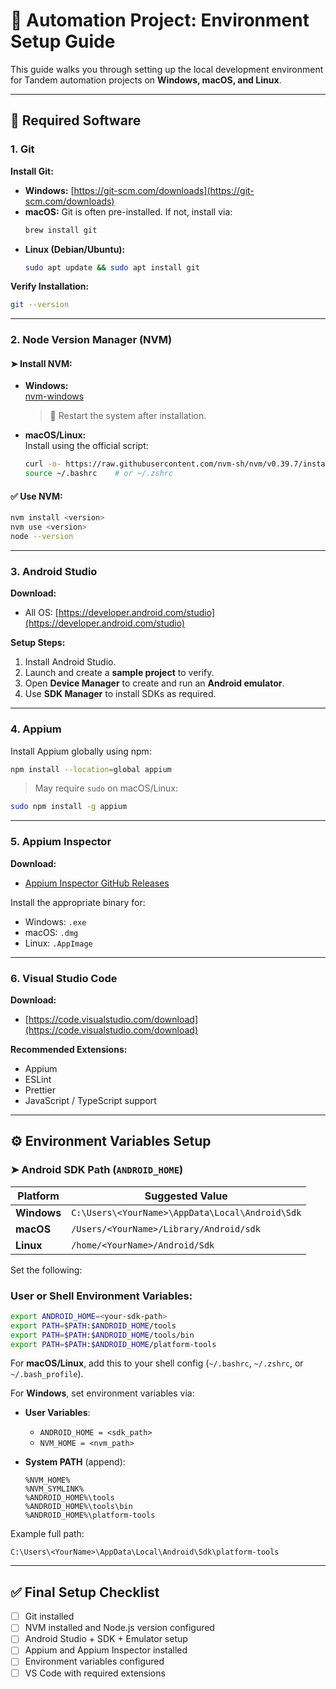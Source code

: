 
# 🚀  Automation Project: Environment Setup Guide

This guide walks you through setting up the local development environment for Tandem automation projects on **Windows, macOS, and Linux**.

---

## 🧰 Required Software

### 1. Git

**Install Git:**

- **Windows:** [https://git-scm.com/downloads](https://git-scm.com/downloads)
- **macOS:** Git is often pre-installed. If not, install via:
  ```bash
  brew install git
  ```
- **Linux (Debian/Ubuntu):**
  ```bash
  sudo apt update && sudo apt install git
  ```

**Verify Installation:**
```bash
git --version
```

---

### 2. Node Version Manager (NVM)

#### ➤ **Install NVM:**

- **Windows:**  
  [nvm-windows](https://github.com/coreybutler/nvm-windows/releases)

  > 🔁 Restart the system after installation.

- **macOS/Linux:**  
  Install using the official script:
  ```bash
  curl -o- https://raw.githubusercontent.com/nvm-sh/nvm/v0.39.7/install.sh | bash
  source ~/.bashrc    # or ~/.zshrc
  ```

#### ✅ Use NVM:
```bash
nvm install <version>
nvm use <version>
node --version
```

---

### 3. Android Studio

**Download:**

- All OS: [https://developer.android.com/studio](https://developer.android.com/studio)

**Setup Steps:**
1. Install Android Studio.
2. Launch and create a **sample project** to verify.
3. Open **Device Manager** to create and run an **Android emulator**.
4. Use **SDK Manager** to install SDKs as required.

---

### 4. Appium

Install Appium globally using npm:
```bash
npm install --location=global appium
```

> May require `sudo` on macOS/Linux:
```bash
sudo npm install -g appium
```

---

### 5. Appium Inspector

**Download:**

- [Appium Inspector GitHub Releases](https://github.com/appium/appium-inspector/releases)

Install the appropriate binary for:
- Windows: `.exe`
- macOS: `.dmg`
- Linux: `.AppImage`

---

### 6. Visual Studio Code

**Download:**

- [https://code.visualstudio.com/download](https://code.visualstudio.com/download)

**Recommended Extensions:**
- Appium
- ESLint
- Prettier
- JavaScript / TypeScript support

---

## ⚙️ Environment Variables Setup

### ➤ Android SDK Path (`ANDROID_HOME`)

| Platform | Suggested Value |
|----------|-----------------|
| **Windows** | `C:\Users\<YourName>\AppData\Local\Android\Sdk` |
| **macOS**   | `/Users/<YourName>/Library/Android/sdk` |
| **Linux**   | `/home/<YourName>/Android/Sdk` |

Set the following:

### **User or Shell Environment Variables:**

```bash
export ANDROID_HOME=<your-sdk-path>
export PATH=$PATH:$ANDROID_HOME/tools
export PATH=$PATH:$ANDROID_HOME/tools/bin
export PATH=$PATH:$ANDROID_HOME/platform-tools
```

For **macOS/Linux**, add this to your shell config (`~/.bashrc`, `~/.zshrc`, or `~/.bash_profile`).

For **Windows**, set environment variables via:
- **User Variables**:
  - `ANDROID_HOME = <sdk_path>`
  - `NVM_HOME = <nvm_path>`

- **System PATH** (append):
  ```
  %NVM_HOME%
  %NVM_SYMLINK%
  %ANDROID_HOME%\tools
  %ANDROID_HOME%\tools\bin
  %ANDROID_HOME%\platform-tools
  ```

Example full path:
```
C:\Users\<YourName>\AppData\Local\Android\Sdk\platform-tools
```

---

## ✅ Final Setup Checklist

- [ ] Git installed
- [ ] NVM installed and Node.js version configured
- [ ] Android Studio + SDK + Emulator setup
- [ ] Appium and Appium Inspector installed
- [ ] Environment variables configured
- [ ] VS Code with required extensions
